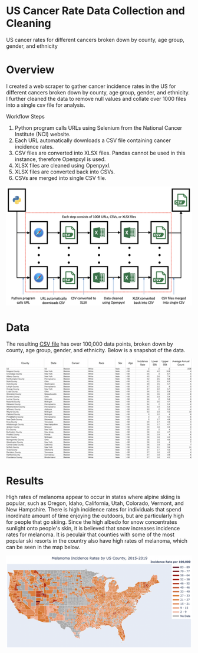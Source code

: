 # US Cancer Rate Data Collection and Cleaning

US cancer rates for different cancers broken down by county, age group, gender, and ethnicity

# Overview

I created a web scraper to gather cancer incidence rates in the US for different cancers broken down by county, age group, gender, and ethnicity.  I further cleaned the data to remove null values and collate over 1000 files into a single csv file for analysis.

Workflow Steps


1. Python program calls URLs using Selenium from the National Cancer Institute (NCI) website.
2. Each URL automatically downloads a CSV file containing cancer incidence rates.
3. CSV files are converted into XLSX files.  Pandas cannot be used in this instance, therefore Openpxyl is used.
4. XLSX files are cleaned using Openpyxl.
5. XLSX files are converted back into CSVs.
6. CSVs are merged into single CSV file.

![image 2](/images/image2.png)

# Data

The resulting [CSV file](https://raw.githubusercontent.com/denaliyinuo/cancer_rate_web_scraper_data_cleaning/main/csv/06_csv_cancer_rates/cancer_rates.csv) has over 100,000 data points, broken down by county, age group, gender, and ethnicity.  Below is a snapshot of the data.

![image 4](/images/image4.png)

# Results

High rates of melanoma appear to occur in states where alpine skiing is popular, such as Oregon, Idaho, California, Utah, Colorado, Vermont, and New Hampshire.  There is high incidence rates for individuals that spend inordinate amount of time enjoying the outdoors, but are particularly high for people that go skiing.  Since the high albedo for snow concentrates sunlight onto people's skin, it is believed that snow increases incidence rates for melanoma.  It is peculair that counties with some of the most popular ski resorts in the country also have high rates of melanoma, which can be seen in the map below.

![image 6](/images/image6.png)
